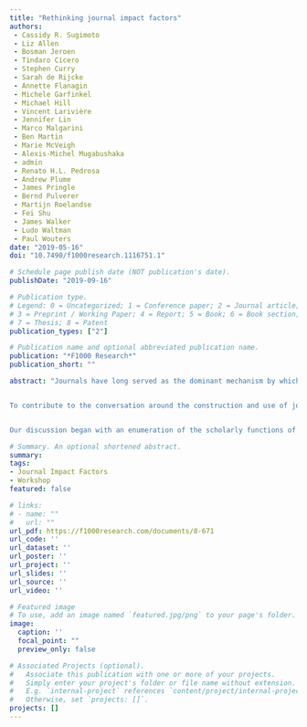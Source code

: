 ```yaml
---
title: "Rethinking journal impact factors"
authors:
 - Cassidy R. Sugimoto
 - Liz Allen
 - Bosman Jeroen
 - Tindaro Cicero
 - Stephen Curry
 - Sarah de Rijcke
 - Annette Flanagin
 - Michele Garfinkel
 - Michael Hill
 - Vincent Larivière
 - Jennifer Lin
 - Marco Malgarini
 - Ben Martin
 - Marie McVeigh
 - Alexis-Michel Mugabushaka
 - admin
 - Renato H.L. Pedrosa
 - Andrew Plume
 - James Pringle
 - Bernd Pulverer
 - Martijn Roelandse
 - Fei Shu
 - James Walker
 - Ludo Waltman
 - Paul Wouters
date: "2019-05-16"
doi: "10.7490/f1000research.1116751.1"

# Schedule page publish date (NOT publication's date).
publishDate: "2019-09-16"

# Publication type.
# Legend: 0 = Uncategorized; 1 = Conference paper; 2 = Journal article;
# 3 = Preprint / Working Paper; 4 = Report; 5 = Book; 6 = Book section;
# 7 = Thesis; 8 = Patent
publication_types: ["2"]

# Publication name and optional abbreviated publication name.
publication: "*F1000 Research*"
publication_short: ""

abstract: "Journals have long served as the dominant mechanism by which scholars have made priority claims and have disseminated their work to each other and to the public. Over the course of the last few decades, these communication vehicles have been increasingly metricized, as one aspect of a general effort to measure, rank, and rate the quality of research. When the Journal Citation Reports was first published as an addendum to the 1975 Science Citation Index, it suggested using aggregated citation metrics – as indicators of journal use – to inform librarians in collection management decisions, while the detailed citation network data could aid scholars at the intersection of fields to find publication venues. Over time a single indicator from the JCR, the Journal Impact Factor (JIF) moved out of the library context, and has increasingly been applied not only to assess journals, but also to assess and to predict the performance of documents and associated authors within journals. This extensive misapplication of JIF and other journal indicators has spurred increased scrutiny of the construction and use of journal metrics, evidenced by the growing number of declarations and manifestos asking either for these indicators to be used responsibly, or for them to be eliminated from processes of research assessment.


To contribute to the conversation around the construction and use of journal indicators, we convened a diverse group of stakeholders—metric providers, funders, evaluation agencies, administrators, publishers, editors, librarians, scientometricians, researchers, and readers/users of scholarly publications—for a one-week workshop hosted jointly by the Lorentz Center, the Centre for Science and Technology Studies at Leiden University (CWTS), and Clarivate Analytics. The workshop, entitled “Rethinking Impact Factors: New Pathways in Journal Metrics” focused on indicators for scholarly journals. It was not restricted to citation-based indicators, but examined a broad array of current and potential indicators at the journal level.


Our discussion began with an enumeration of the scholarly functions of journals. This provides a foundation on which to build a typology of indicators grounded in these functions, which in turn is based on the belief that journal indicators should serve to strengthen and reinforce the primary functions of the journal. At present, citation-based indicators are the most widely used and promoted journal indicators; we contend that broadening the scope of journal indicators to match the multi-dimensional roles of journals should lead to a more responsible evaluation framework, in which values such as diversity, transparency, and reliability are considered an integral part of scholarly research and impact. Further, we provide principles for the construction and the use of journal indicators. These principles are essential to ensure that a proliferation of metrics does not distort the scholarly communication system, but leads to more granular and transparent assessments. We sought to relate ideals of fairness and openness in journal indicators to the practical realities of those who generate and use them. We end with a set of recommendations and further actions."

# Summary. An optional shortened abstract.
summary:
tags:
- Journal Impact Factors
- Workshop
featured: false

# links:
# - name: ""
#   url: ""
url_pdf: https://f1000research.com/documents/8-671
url_code: ''
url_dataset: ''
url_poster: ''
url_project: ''
url_slides: ''
url_source: ''
url_video: ''

# Featured image
# To use, add an image named `featured.jpg/png` to your page's folder.
image:
  caption: ''
  focal_point: ""
  preview_only: false

# Associated Projects (optional).
#   Associate this publication with one or more of your projects.
#   Simply enter your project's folder or file name without extension.
#   E.g. `internal-project` references `content/project/internal-project/index.md`.
#   Otherwise, set `projects: []`.
projects: []
---
```

